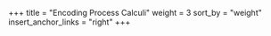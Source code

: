 +++
title = "Encoding Process Calculi"
weight = 3
sort_by = "weight"
insert_anchor_links = "right"
+++

